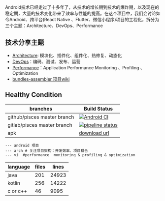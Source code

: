 
Android技术已经走过了十多年了，从技术的增长期到技术的爆炸期，以及现在的稳定期，大量的技术变化带来了效率与性能的提高。在这个项目中，我们会讨论如今Android、跨平台(React Native 、Flutter、微信小程序)项目的工程化，拆分为三个主题：Architecture、DevOps、Performance

## 技术分享主题

- [Architecture](https://big-frontend.github.io/pisces/arch/): 模块化、插件化、组件化、热修复、动态化
- [DevOps](https://big-frontend.github.io/pisces/devops/)：编码、测试、发布、运营
- [Performance](https://big-frontend.github.io/pisces/performance/)：Application Performance Monitoring 、Profiling 、 Optimization
- [bundles-assembler 项目wiki](https://github.com/electrolyteJ/bundles-assembler/wiki)

## Healthy Condition

| branches  | Build Status   |
|---| --- |
|  github/pisces master branch |  [![Android CI](https://github.com/big-frontend/pisces/actions/workflows/android.yml/badge.svg)](https://github.com/big-frontend/pisces/actions/workflows/android.yml)  |
|  gitlab/pisces master branch |  [![pipeline status](https://gitlab.com/big-frontend/pisces/badges/master/pipeline.svg)](https://gitlab.com/big-frontend/pisces/-/commits/master) |
|  apk  |  [download url](https://www.pgyer.com/rDcO) |

```
--- android 项目
--- arch # 关注项目架构：开发效率、项目耦合
--- vi  #performance  monitoring & profiling & optimization
```

|  language  |  files |lines|
|---| --- |---|
|  java|201 |24923|
|  kotlin|256|14222|
|  c or c++|46|9095|














 



